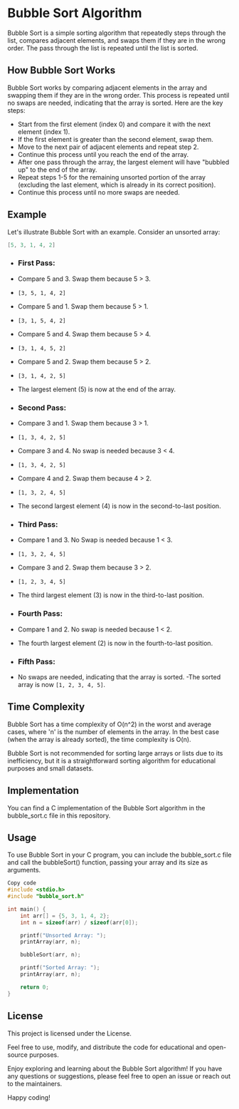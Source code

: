 # Bubble Sort Algorithm

Bubble Sort is a simple sorting algorithm that repeatedly steps through the list, compares adjacent elements, and swaps them if they are in the wrong order. The pass through the list is repeated until the list is sorted.

## How Bubble Sort Works

Bubble Sort works by comparing adjacent elements in the array and swapping them if they are in the wrong order. This process is repeated until no swaps are needed, indicating that the array is sorted. Here are the key steps:

- Start from the first element (index 0) and compare it with the next element (index 1).
- If the first element is greater than the second element, swap them.
- Move to the next pair of adjacent elements and repeat step 2.
- Continue this process until you reach the end of the array.
- After one pass through the array, the largest element will have "bubbled up" to the end of the array.
- Repeat steps 1-5 for the remaining unsorted portion of the array (excluding the last element, which is already in its correct position).
- Continue this process until no more swaps are needed.

## Example

Let's illustrate Bubble Sort with an example. Consider an unsorted array:

```c
[5, 3, 1, 4, 2]
```
- ### First Pass:

 - Compare 5 and 3. Swap them because 5 > 3.
  - ``` [3, 5, 1, 4, 2] ```
 - Compare 5 and 1. Swap them because 5 > 1.
  -  ``` [3, 1, 5, 4, 2] ```
 - Compare 5 and 4. Swap them because 5 > 4.
  - ``` [3, 1, 4, 5, 2] ```
 - Compare 5 and 2. Swap them because 5 > 2.
  - ``` [3, 1, 4, 2, 5] ```
 - The largest element (5) is now at the end of the array.

- ### Second Pass:

 - Compare 3 and 1. Swap them because 3 > 1.
  - ``` [1, 3, 4, 2, 5] ```
 - Compare 3 and 4. No swap is needed because 3 < 4.
  - ``` [1, 3, 4, 2, 5] ```
 - Compare 4 and 2. Swap them because 4 > 2.
  - ``` [1, 3, 2, 4, 5] ```
 - The second largest element (4) is now in the second-to-last position.

- ### Third Pass:

 - Compare 1 and 3. No Swap is needed because 1 < 3.
  - ``` [1, 3, 2, 4, 5] ```
 - Compare 3 and 2. Swap them because 3 > 2.
  - ``` [1, 2, 3, 4, 5] ```
 - The third largest element (3) is now in the third-to-last position.

- ### Fourth Pass:

 - Compare 1 and 2. No swap is needed because 1 < 2.
 - The fourth largest element (2) is now in the fourth-to-last position.

- ### Fifth Pass:

 - No swaps are needed, indicating that the array is sorted.
 -The sorted array is now ``` [1, 2, 3, 4, 5] ```.

## Time Complexity
Bubble Sort has a time complexity of O(n^2) in the worst and average cases, where 'n' is the number of elements in the array. In the best case (when the array is already sorted), the time complexity is O(n).

Bubble Sort is not recommended for sorting large arrays or lists due to its inefficiency, but it is a straightforward sorting algorithm for educational purposes and small datasets.

## Implementation
You can find a C implementation of the Bubble Sort algorithm in the bubble_sort.c file in this repository.

## Usage
To use Bubble Sort in your C program, you can include the bubble_sort.c file and call the bubbleSort() function, passing your array and its size as arguments.

```c
Copy code
#include <stdio.h>
#include "bubble_sort.h"

int main() {
    int arr[] = {5, 3, 1, 4, 2};
    int n = sizeof(arr) / sizeof(arr[0]);

    printf("Unsorted Array: ");
    printArray(arr, n);

    bubbleSort(arr, n);

    printf("Sorted Array: ");
    printArray(arr, n);

    return 0;
}
```
## License
This project is licensed under the License.

Feel free to use, modify, and distribute the code for educational and open-source purposes.

Enjoy exploring and learning about the Bubble Sort algorithm! If you have any questions or suggestions, please feel free to open an issue or reach out to the maintainers.

Happy coding!






